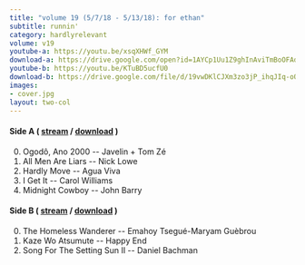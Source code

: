 ```yaml
---
title: "volume 19 (5/7/18 - 5/13/18): for ethan"
subtitle: runnin'
category: hardlyrelevant
volume: v19
youtube-a: https://youtu.be/xsqXHWf_GYM
download-a: https://drive.google.com/open?id=1AYCp1Uu1Z9ghInAviTmBoOFAdlJH8BJa 
youtube-b: https://youtu.be/KTuBD5ucfU0
download-b: https://drive.google.com/file/d/19vwDKlCJXm3zo3jP_ihqJIq-oOzdt7Dp/view?usp=drivesdk
images:
- cover.jpg
layout: two-col
---
```

#### Side A ( <a target="_blank" href="{{ page.youtube-a }}">stream</a> / <a target="_blank" href="{{ page.download-a }}">download</a> ) ####
0. Ogodô, Ano 2000 -- Javelin + Tom Zé
1. All Men Are Liars -- Nick Lowe
2. Hardly Move -- Agua Viva
3. I Get It -- Carol Williams
4. Midnight Cowboy -- John Barry

#### Side B ( <a target="_blank" href="{{ page.youtube-b }}">stream</a> / <a target="_blank" href="{{ page.download-b }}">download</a> ) ####
0. The Homeless Wanderer -- Emahoy Tsegué-Maryam Guèbrou
1. Kaze Wo Atsumute -- Happy End
2. Song For The Setting Sun II -- Daniel Bachman
